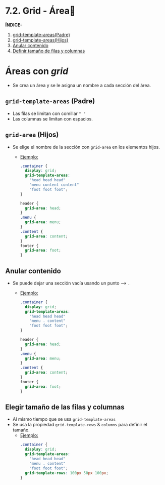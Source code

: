 # 7.2. Grid - Área🐻

**ÍNDICE:**

1. [grid-template-areas(Padre)](#areaPadre)
2. [grid-template-areas(Hijos)](#areaHijos)
3. [Anular contenido](#anular)
4. [Definir tamaño de filas y columnas](#tamaño)

# Áreas con _grid_

- Se crea un área y se le asigna un nombre a cada sección del área.

## `grid-template-areas` (Padre) <a name='areaPadre'></a>

- Las filas se limitan con comillar `" "`
- Las columnas se limitan con espacios.

## `grid-area` (Hijos)<a name='areaHijos'></a>

- Se elige el nombre de la sección con `grid-area` en los elementos hijos.

  - <u>Ejemplo:</u>

    ```css
    .container {
      display: grid;
      grid-template-areas:
        "head head head"
        "menu content content"
        "foot foot foot";
    }

    header {
      grid-area: head;
    }
    .menu {
      grid-area: menu;
    }
    .content {
      grid-area: content;
    }
    footer {
      grid-area: foot;
    }
    ```

## Anular contenido<a name='anular'></a>

- Se puede dejar una sección vacía usando un punto --> `.`

  - <u>Ejemplo:</u>

    ```css
    .container {
      display: grid;
      grid-template-areas:
        "head head head"
        "menu . content"
        "foot foot foot";
    }

    header {
      grid-area: head;
    }
    .menu {
      grid-area: menu;
    }
    .content {
      grid-area: content;
    }
    footer {
      grid-area: foot;
    }
    ```

## Elegir tamaño de las filas y columnas<a name='tamaño'></a>

- Al mismo tiempo que se usa `grid-template-areas`
- Se usa la propiedad `grid-template-rows` & `columns` para definir el tamaño.
  - <u>Ejemplo:</u>
    ```css
    .container {
      display: grid;
      grid-template-areas:
        "head head head"
        "menu . content"
        "foot foot foot";
      grid-template-rows: 100px 50px 100px;
    }
    ```
